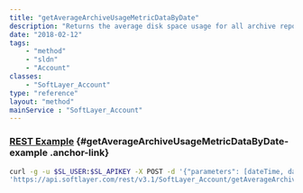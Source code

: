 ```yaml
---
title: "getAverageArchiveUsageMetricDataByDate"
description: "Returns the average disk space usage for all archive repositories. "
date: "2018-02-12"
tags:
    - "method"
    - "sldn"
    - "Account"
classes:
    - "SoftLayer_Account"
type: "reference"
layout: "method"
mainService : "SoftLayer_Account"
---
```


### [REST Example](#getAverageArchiveUsageMetricDataByDate-example) <a href="/article/rest/"><i class="fas fa-question"></i></a> {#getAverageArchiveUsageMetricDataByDate-example .anchor-link} 
```bash
curl -g -u $SL_USER:$SL_APIKEY -X POST -d '{"parameters": [dateTime, dateTime]}' \
'https://api.softlayer.com/rest/v3.1/SoftLayer_Account/getAverageArchiveUsageMetricDataByDate'
```
